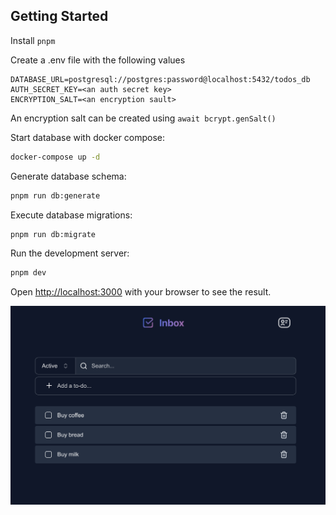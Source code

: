 ## Getting Started

Install `pnpm`

Create a .env file with the following values

```
DATABASE_URL=postgresql://postgres:password@localhost:5432/todos_db
AUTH_SECRET_KEY=<an auth secret key>
ENCRYPTION_SALT=<an encryption sault>
```

An encryption salt can be created using `await bcrypt.genSalt()`

Start database with docker compose:

```bash
docker-compose up -d
```

Generate database schema:

```bash
pnpm run db:generate
```

Execute database migrations:

```bash
pnpm run db:migrate
```

Run the development server:

```bash
pnpm dev
```

Open [http://localhost:3000](http://localhost:3000) with your browser to see the result.

![Todos App](docs/todos-app-screenshot.png)